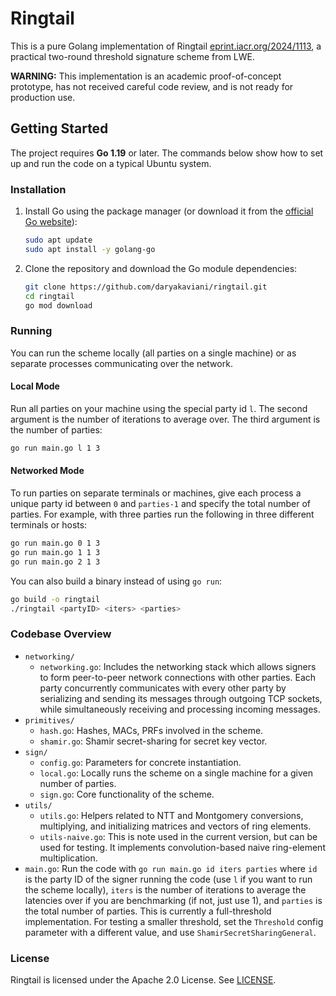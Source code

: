 # Ringtail

This is a pure Golang implementation of Ringtail [eprint.iacr.org/2024/1113](https://eprint.iacr.org/2024/1113), a practical two-round threshold signature scheme from LWE.

**WARNING:** This implementation is an academic proof-of-concept prototype, has not received careful code review, and is not ready for production use.

## Getting Started

The project requires **Go 1.19** or later. The commands below show how to set up
and run the code on a typical Ubuntu system.

### Installation

1. Install Go using the package manager (or download it from the [official Go
   website](https://go.dev/dl/)):

   ```bash
   sudo apt update
   sudo apt install -y golang-go
   ```

2. Clone the repository and download the Go module dependencies:

   ```bash
   git clone https://github.com/daryakaviani/ringtail.git
   cd ringtail
   go mod download
   ```

### Running

You can run the scheme locally (all parties on a single machine) or as separate
processes communicating over the network.

#### Local Mode

Run all parties on your machine using the special party id `l`. The second
argument is the number of iterations to average over. The third argument is the
number of parties:

```bash
go run main.go l 1 3
```

#### Networked Mode

To run parties on separate terminals or machines, give each process a unique
party id between `0` and `parties-1` and specify the total number of parties. For
example, with three parties run the following in three different terminals or
hosts:

```bash
go run main.go 0 1 3
go run main.go 1 1 3
go run main.go 2 1 3
```

You can also build a binary instead of using `go run`:

```bash
go build -o ringtail
./ringtail <partyID> <iters> <parties>
```

### Codebase Overview
- `networking/`
    - `networking.go`: Includes the networking stack which allows signers to form peer-to-peer network connections with other parties. Each party concurrently communicates with every other party by serializing and sending its messages through outgoing TCP sockets, while simultaneously receiving and processing incoming messages.
- `primitives/`
    - `hash.go`: Hashes, MACs, PRFs involved in the scheme.
    - `shamir.go`: Shamir secret-sharing for secret key vector.
- `sign/`
    - `config.go`: Parameters for concrete instantiation.
    - `local.go`: Locally runs the scheme on a single machine for a given number of parties.
    - `sign.go`: Core functionality of the scheme.
- `utils/`
    - `utils.go`: Helpers related to NTT and Montgomery conversions, multiplying, and initializing matrices and vectors of ring elements.
    - `utils-naive.go`: This is note used in the current version, but can be used for testing. It implements convolution-based naive ring-element multiplication.
- `main.go`: Run the code with `go run main.go id iters parties` where `id` is the party ID of the signer running the code (use `l` if you want to run the scheme locally), `iters` is the number of iterations to average the latencies over if you are benchmarking (if not, just use 1), and `parties` is the total number of parties. This is currently a full-threshold implementation. For testing a smaller threshold, set the `Threshold` config parameter with a different value, and use `ShamirSecretSharingGeneral`.

### License

Ringtail is licensed under the Apache 2.0 License. See [LICENSE](https://github.com/daryakaviani/ringtail/blob/main/LICENSE).
